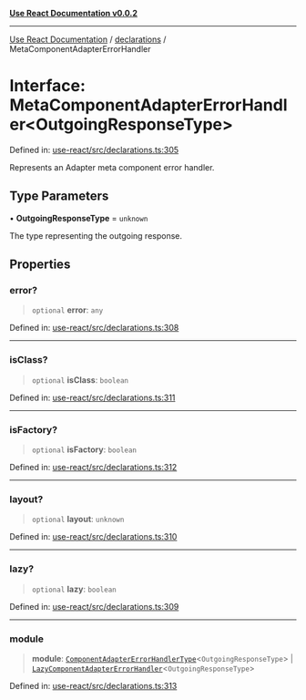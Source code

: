 [**Use React Documentation v0.0.2**](../../README.md)

***

[Use React Documentation](../../modules.md) / [declarations](../README.md) / MetaComponentAdapterErrorHandler

# Interface: MetaComponentAdapterErrorHandler\<OutgoingResponseType\>

Defined in: [use-react/src/declarations.ts:305](https://github.com/stonemjs/use-react/blob/27c0c592da81eceb639bfca4a4a8f24a448ad89c/src/declarations.ts#L305)

Represents an Adapter meta component error handler.

## Type Parameters

• **OutgoingResponseType** = `unknown`

The type representing the outgoing response.

## Properties

### error?

> `optional` **error**: `any`

Defined in: [use-react/src/declarations.ts:308](https://github.com/stonemjs/use-react/blob/27c0c592da81eceb639bfca4a4a8f24a448ad89c/src/declarations.ts#L308)

***

### isClass?

> `optional` **isClass**: `boolean`

Defined in: [use-react/src/declarations.ts:311](https://github.com/stonemjs/use-react/blob/27c0c592da81eceb639bfca4a4a8f24a448ad89c/src/declarations.ts#L311)

***

### isFactory?

> `optional` **isFactory**: `boolean`

Defined in: [use-react/src/declarations.ts:312](https://github.com/stonemjs/use-react/blob/27c0c592da81eceb639bfca4a4a8f24a448ad89c/src/declarations.ts#L312)

***

### layout?

> `optional` **layout**: `unknown`

Defined in: [use-react/src/declarations.ts:310](https://github.com/stonemjs/use-react/blob/27c0c592da81eceb639bfca4a4a8f24a448ad89c/src/declarations.ts#L310)

***

### lazy?

> `optional` **lazy**: `boolean`

Defined in: [use-react/src/declarations.ts:309](https://github.com/stonemjs/use-react/blob/27c0c592da81eceb639bfca4a4a8f24a448ad89c/src/declarations.ts#L309)

***

### module

> **module**: [`ComponentAdapterErrorHandlerType`](../type-aliases/ComponentAdapterErrorHandlerType.md)\<`OutgoingResponseType`\> \| [`LazyComponentAdapterErrorHandler`](../type-aliases/LazyComponentAdapterErrorHandler.md)\<`OutgoingResponseType`\>

Defined in: [use-react/src/declarations.ts:313](https://github.com/stonemjs/use-react/blob/27c0c592da81eceb639bfca4a4a8f24a448ad89c/src/declarations.ts#L313)
